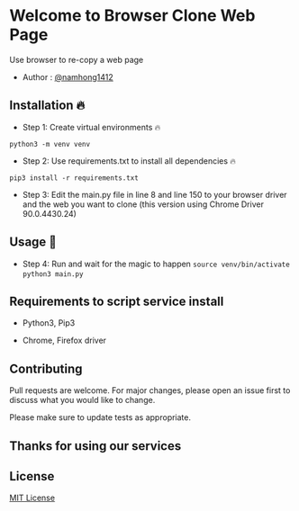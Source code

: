 # Welcome to Browser Clone Web Page

Use browser to re-copy a web page

- Author : [@namhong1412](https://github.com/namhong1412)

## Installation 🔥
- Step 1: Create virtual environments 🔥

`python3 -m venv venv`

- Step 2: Use requirements.txt to install all dependencies 🔥

`pip3 install -r requirements.txt`

- Step 3: Edit the main.py file in line 8 and line 150 to your browser driver and the web you want to clone (this version using Chrome Driver 90.0.4430.24)

## Usage 🚀
- Step 4: Run and wait for the magic to happen
`source venv/bin/activate`
`python3 main.py`

## Requirements to script service install
- Python3, Pip3

- Chrome, Firefox driver

## Contributing
Pull requests are welcome. For major changes, please open an issue first to discuss what you would like to change.

Please make sure to update tests as appropriate.

## Thanks for using our services

## License
[MIT License](https://choosealicense.com/licenses/mit/)
